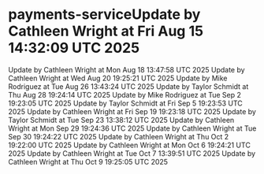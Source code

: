 # payments-serviceUpdate by Cathleen Wright at Fri Aug 15 14:32:09 UTC 2025
Update by Cathleen Wright at Mon Aug 18 13:47:58 UTC 2025
Update by Cathleen Wright at Wed Aug 20 19:25:21 UTC 2025
Update by Mike Rodriguez at Tue Aug 26 13:43:24 UTC 2025
Update by Taylor Schmidt at Thu Aug 28 19:24:14 UTC 2025
Update by Mike Rodriguez at Tue Sep  2 19:23:05 UTC 2025
Update by Taylor Schmidt at Fri Sep  5 19:23:53 UTC 2025
Update by Cathleen Wright at Fri Sep 19 19:23:18 UTC 2025
Update by Taylor Schmidt at Tue Sep 23 13:38:12 UTC 2025
Update by Cathleen Wright at Mon Sep 29 19:24:36 UTC 2025
Update by Cathleen Wright at Tue Sep 30 19:24:22 UTC 2025
Update by Cathleen Wright at Thu Oct  2 19:22:00 UTC 2025
Update by Cathleen Wright at Mon Oct  6 19:24:21 UTC 2025
Update by Cathleen Wright at Tue Oct  7 13:39:51 UTC 2025
Update by Cathleen Wright at Thu Oct  9 19:25:05 UTC 2025
